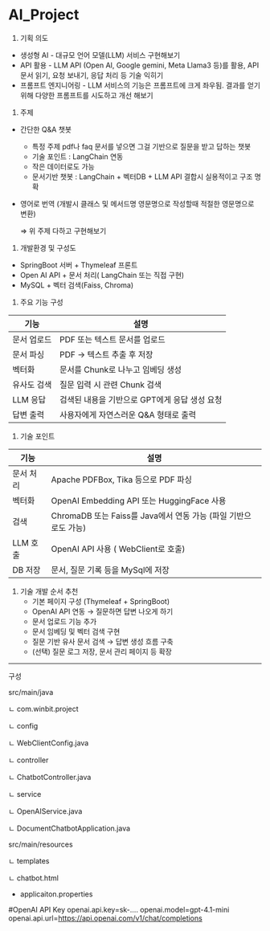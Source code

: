 # AI_Project

1. 기획 의도
- 생성형 AI - 대규모 언어 모델(LLM) 서비스 구현해보기
- API 활용 - LLM API (Open AI, Google gemini, Meta Llama3 등)를 활용, API 문서 읽기, 요청 보내기, 응답 처리 등 기술 익히기
- 프롬프트 엔지니어링 - LLM 서비스의 기능은 프롬프트에 크게 좌우됨. 결과를 얻기 위해 다양한 프롬프트를 시도하고 개선 해보기

1. 주제 
- 간단한 Q&A 챗봇
    - 특정 주제 pdf나 faq 문서를 넣으면 그걸 기반으로 질문을 받고 답하는 챗봇
    - 기술 포인트 : LangChain 연동
    - 작은 데이터로도 가능
    - 문서기반 챗봇 : LangChain + 벡터DB + LLM API 결합시 실용적이고 구조 명확

- 영어로 번역 (개발시 클래스 및 메서드명 영문명으로 작성할때 적절한 영문명으로 변환)
    
    ⇒ 위 주제 다하고 구현해보기
    

1. 개발환경 및 구성도
- SpringBoot 서버  + Thymeleaf  프론트
- Open AI API + 문서 처리( LangChain 또는 직접 구현)
- MySQL + 벡터 검색(Faiss, Chroma)

1. 주요 기능 구성

| 기능 | 설명 |
| --- | --- |
| 문서 업로드 | PDF 또는 텍스트 문서를 업로드 |
| 문서 파싱 | PDF → 텍스트 추출 후 저장 |
| 벡터화 | 문서를 Chunk로 나누고 임베딩 생성 |
| 유사도 검색 | 질문 입력 시 관련 Chunk 검색 |
| LLM 응답 | 검색된 내용을 기반으로 GPT에게 응답 생성 요청 |
| 답변 출력 | 사용자에게 자연스러운 Q&A 형태로 출력 |

1. 기술 포인트

| 기능 | 설명 |
| --- | --- |
| 문서 처리 | Apache PDFBox, Tika 등으로 PDF 파싱 |
| 벡터화 | OpenAI Embedding API 또는 HuggingFace 사용 |
| 검색 | ChromaDB 또는 Faiss를 Java에서 연동 가능 (파일 기반으로도 가능) |
| LLM 호출 | OpenAI API 사용 ( WebClient로 호출) |
| DB 저장 | 문서, 질문 기록 등을 MySql에 저장 |

1. 기술 개발 순서 추천
    - 기본 페이지 구성 (Thymeleaf + SpringBoot)
    - OpenAI API 연동 → 질문하면 답변 나오게 하기
    - 문서 업로드 기능 추가
    - 문서 임베딩 및 벡터 검색 구현
    - 질문 기반 유사 문서 검색 → 답변 생성 흐름 구축
    - (선택) 질문 로그 저장, 문서 관리 페이지 등 확장

---

구성

src/main/java

ㄴ com.winbit.project

ㄴ config

ㄴ WebClientConfig.java

ㄴ controller

ㄴ ChatbotController.java

ㄴ service

ㄴ OpenAIService.java

ㄴ DocumentChatbotApplication.java

src/main/resources

ㄴ templates

ㄴ chatbot.html

- applicaiton.properties

#OpenAI API Key
openai.api.key=sk-….
openai.model=gpt-4.1-mini
openai.api.url=https://api.openai.com/v1/chat/completions
